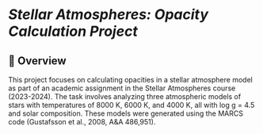 # *Stellar Atmospheres: Opacity Calculation Project*
## 📖 Overview
This project focuses on calculating opacities in a stellar atmosphere model as part of an academic assignment in the Stellar Atmospheres course (2023-2024). The task involves analyzing three atmospheric models of stars with temperatures of 8000 K, 6000 K, and 4000 K, all with log g = 4.5 and solar composition. These models were generated using the MARCS code (Gustafsson et al., 2008, A&A 486,951).